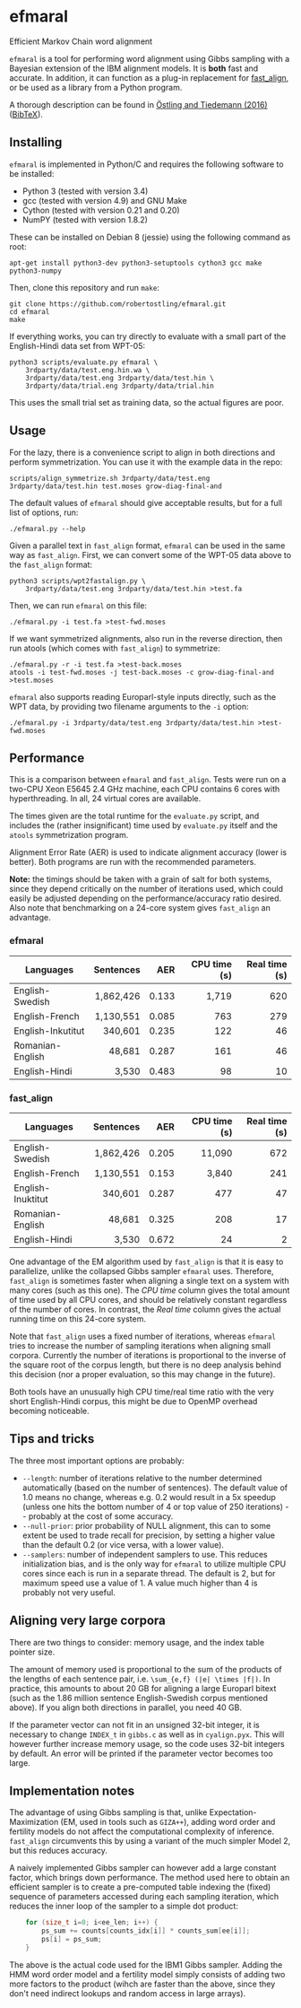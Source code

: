 # efmaral
Efficient Markov Chain word alignment

`efmaral` is a tool for performing word alignment using Gibbs sampling with
a Bayesian extension of the IBM alignment models. It is **both** fast and
accurate. In addition, it can function as a plug-in replacement for
[fast_align](https://github.com/clab/fast_align), or be used as a library from
a Python program.

A thorough description can be found in
[Östling and Tiedemann (2016)](http://www.robos.org/sections/research/efmaral-final-submitted.pdf) ([BibTeX](http://www.robos.org/sections/research/robert_bib.html#Ostling2016efmaral)).

## Installing

`efmaral` is implemented in Python/C and requires the following software to be
installed:

 * Python 3 (tested with version 3.4)
 * gcc (tested with version 4.9) and GNU Make
 * Cython (tested with version 0.21 and 0.20)
 * NumPY (tested with version 1.8.2)

These can be installed on Debian 8 (jessie) using the following command as root:

    apt-get install python3-dev python3-setuptools cython3 gcc make python3-numpy

Then, clone this repository and run `make`:

    git clone https://github.com/robertostling/efmaral.git
    cd efmaral
    make

If everything works, you can try directly to evaluate with a small part of
the English-Hindi data set from WPT-05:

    python3 scripts/evaluate.py efmaral \
        3rdparty/data/test.eng.hin.wa \
        3rdparty/data/test.eng 3rdparty/data/test.hin \
        3rdparty/data/trial.eng 3rdparty/data/trial.hin

This uses the small trial set as training data, so the actual figures are
poor.


## Usage

For the lazy, there is a convenience script to align in both directions and
perform symmetrization. You can use it with the example data in the repo:

    scripts/align_symmetrize.sh 3rdparty/data/test.eng 3rdparty/data/test.hin test.moses grow-diag-final-and

The default values of `efmaral` should give acceptable results, but for a full
list of options, run:

    ./efmaral.py --help

Given a parallel text in `fast_align` format, `efmaral` can be used in the same
way as `fast_align`. First, we can convert some of the WPT-05 data above to
the `fast_align` format:

    python3 scripts/wpt2fastalign.py \
        3rdparty/data/test.eng 3rdparty/data/test.hin >test.fa

Then, we can run `efmaral` on this file:

    ./efmaral.py -i test.fa >test-fwd.moses 

If we want symmetrized alignments, also run in the reverse direction, then run
atools (which comes with `fast_align`) to symmetrize:

    ./efmaral.py -r -i test.fa >test-back.moses
    atools -i test-fwd.moses -j test-back.moses -c grow-diag-final-and >test.moses

`efmaral` also supports reading Europarl-style inputs directly, such as the
WPT data, by providing two filename arguments to the `-i` option:

    ./efmaral.py -i 3rdparty/data/test.eng 3rdparty/data/test.hin >test-fwd.moses


## Performance

This is a comparison between `efmaral` and `fast_align`.
Tests were run on a two-CPU
Xeon E5645 2.4 GHz machine, each CPU contains 6 cores with hyperthreading.
In all, 24 virtual cores are available.

The times given are the total runtime for the `evaluate.py` script, and
includes the (rather insignificant) time used by `evaluate.py` itself and the
`atools` symmetrization program.

Alignment Error Rate (AER) is used to indicate alignment accuracy (lower is
better). Both programs are run with the recommended parameters.

**Note:** the timings should be taken with a grain of salt for both systems,
since they depend critically on the number of iterations used, which could
easily be adjusted depending on the performance/accuracy ratio desired. Also
note that benchmarking on a 24-core system gives `fast_align` an advantage.

### efmaral

| Languages | Sentences | AER | CPU time (s) | Real time (s) |
| --------- | ---------:| ---:| ------------:| -------------:|
| English-Swedish | 1,862,426 | 0.133 | 1,719 | 620 |
| English-French | 1,130,551 | 0.085 | 763 | 279 |
| English-Inkutitut | 340,601 | 0.235 | 122 | 46 |
| Romanian-English | 48,681 | 0.287 | 161 | 46 |
| English-Hindi | 3,530 | 0.483 | 98 | 10 |

### fast_align

| Languages | Sentences | AER | CPU time (s) | Real time (s) |
| --------- | ---------:| ---:| ------------:| -------------:|
| English-Swedish | 1,862,426 | 0.205 | 11,090 | 672 |
| English-French | 1,130,551 | 0.153 | 3,840 | 241 |
| English-Inuktitut | 340,601 | 0.287 | 477 | 47 |
| Romanian-English | 48,681 | 0.325 | 208 | 17 |
| English-Hindi | 3,530 | 0.672 | 24 | 2 |

One advantage of the EM algorithm used by `fast_align` is that it is easy to
parallelize, unlike the collapsed Gibbs sampler `efmaral` uses. Therefore,
`fast_align` is sometimes faster when aligning a single text on a system with
many cores (such as this one). The *CPU time* column gives the total amount of
time used by all CPU cores, and should be relatively constant regardless of
the number of cores. In contrast, the *Real time* column gives the actual
running time on this 24-core system.

Note that `fast_align` uses a fixed number of iterations, whereas `efmaral`
tries to increase the number of sampling iterations when aligning small
corpora. Currently the number of iterations is proportional to the inverse of
the square root of the corpus length, but there is no deep analysis behind
this decision (nor a proper evaluation, so this may change in the future).

Both tools have an unusually high CPU time/real time ratio with the very
short English-Hindi corpus, this might be due to OpenMP overhead becoming
noticeable.


## Tips and tricks

The three most important options are probably:

 * `--length`: number of iterations relative to the number determined
   automatically (based on the number of sentences). The default value of 1.0
   means no change, whereas e.g. 0.2 would result in a 5x speedup (unless one
   hits the bottom number of 4 or top value of 250 iterations) -- probably at
   the cost of some accuracy.
 * `--null-prior`: prior probability of NULL alignment, this can to some
   extent be used to trade recall for precision, by setting a higher value
   than the default 0.2 (or vice versa, with a lower value).
 * `--samplers`: number of independent samplers to use. This reduces
   initialization bias, and is the only way for `efmaral` to utilize multiple
   CPU cores since each is run in a separate thread. The default is 2, but for
   maximum speed use a value of 1. A value much higher than 4 is probably not
   very useful.


## Aligning very large corpora

There are two things to consider: memory usage, and the index table pointer
size.

The amount of memory used is proportional to the sum of the products of the
lengths of each sentence pair, i.e. `\sum_{e,f} (|e| \times |f|)`.
In practice, this amounts to about 20 GB for aligning a large Europarl bitext
(such as the 1.86 million sentence English-Swedish corpus mentioned above).
If you align both directions in parallel, you need 40 GB.

If the parameter vector can not fit in an unsigned 32-bit integer,
it is necessary to change `INDEX_t` in `gibbs.c` as well as in `cyalign.pyx`.
This will however further increase memory usage,
so the code uses 32-bit integers by default.
An error will be printed if the parameter vector becomes too large.


## Implementation notes

The advantage of using Gibbs sampling is that, unlike
Expectation-Maximization (EM, used in tools such as `GIZA++`),
adding word order and fertility models do not affect the
computational complexity of inference.
`fast_align` circumvents this by using a variant of the much simpler Model 2,
but this reduces accuracy.

A naively implemented Gibbs sampler can however add a large constant factor,
which brings down performance.
The method used here to obtain an efficient sampler is to create a pre-computed
table indexing the (fixed) sequence of parameters accessed during each sampling
iteration, which reduces the inner loop of the sampler to a simple dot
product:

```c
    for (size_t i=0; i<ee_len; i++) {
        ps_sum += counts[counts_idx[i]] * counts_sum[ee[i]];
        ps[i] = ps_sum;
    }
```

The above is the actual code used for the IBM1 Gibbs sampler. Adding the HMM
word order model and a fertility model simply consists of adding two more
factors to the product (wihch are faster than the above, since they don't need
indirect lookups and random access in large arrays).

